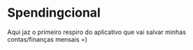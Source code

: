 # Spendingcional

Aqui jaz o primeiro respiro do aplicativo que vai salvar minhas contas/finanças mensais =)
